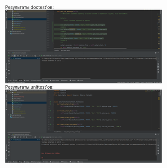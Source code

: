 Результаты doctest'ов:
![Doctest results](doctest_results.png)
Результаты unittest'ов:
![Unittest results](unittest_results.png)